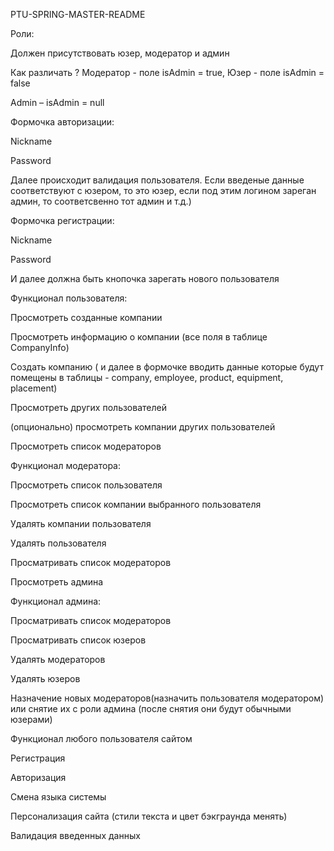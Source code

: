 ﻿PTU-SPRING-MASTER-README 

Роли:  

Должен присутствовать юзер, модератор и админ 

Как различать ?  Модератор - поле isAdmin = true, Юзер - поле isAdmin = false 

Admin – isAdmin = null 

Формочка авторизации:  

Nickname 

Password 

Далее происходит валидация пользователя. Если введеные данные соответствуют с юзером, то это юзер, если под этим логином зареган админ, то соответсвенно тот админ и т.д.)  

Формочка регистрации:  

Nickname  

Password 

И далее должна быть кнопочка зарегать нового пользователя 

Функционал пользователя: 

Просмотреть созданные компании 

Просмотреть информацию о компании (все поля в таблице CompanyInfo) 

Создать компанию ( и далее в формочке вводить данные которые будут помещены в таблицы - company, employee, product, equipment, placement) 

Просмотреть других пользователей  

(опционально) просмотреть компании других пользователей 

Просмотреть  список модераторов 

Функционал модератора: 

Просмотреть список пользователя 

Просмотреть список компании выбранного пользователя 

Удалять компании пользователя 

Удалять пользователя 

Просматривать список модераторов 

Просмотреть админа 

Функционал админа:  

Просматривать список модераторов  

Просматривать список юзеров 

Удалять модераторов 

 Удалять юзеров 

Назначение новых модераторов(назначить пользователя модератором) или снятие их с роли админа (после снятия они будут обычными юзерами) 

Функционал любого пользователя сайтом 

Регистрация 

Авторизация 

Смена языка системы 

Персонализация сайта (стили текста и цвет бэкграунда менять) 

Валидация введенных данных 